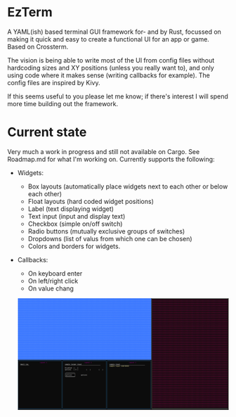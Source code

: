 # EzTerm

A YAML(ish) based terminal GUI framework for- and by Rust, focussed on
making it quick and easy to create a functional UI for an app or game.
Based on Crossterm.

The vision is being able to write most of the UI from config files
without hardcoding sizes and XY positions (unless you really want to),
and only using code where it makes sense (writing callbacks for example). 
The config files are inspired by Kivy.

If this seems useful to you please let me know; if there's interest I will
spend more time building out the framework.

# Current state
Very much a work in progress and still not available on Cargo.
See Roadmap.md for what I'm working on. Currently supports the following:

- Widgets:
  - Box layouts (automatically place widgets next to each other or below each
    other)
  - Float layouts (hard coded widget positions)
  - Label (text displaying widget)
  - Text input (input and display text)
  - Checkbox (simple on/off switch)
  - Radio buttons (mutually exclusive groups of switches)
  - Dropdowns (list of valus from which one can be chosen)
  - Colors and borders for widgets.
- Callbacks:
  - On keyboard enter
  - On left/right click
  - On value chang
  

   ![img.png](img.png)
  